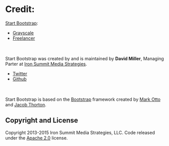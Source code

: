 # Credit:
[Start Bootstrap](http://startbootstrap.com/):
- [Grayscale](http://startbootstrap.com/template-overviews/grayscale/)
- [Freelancer](https://startbootstrap.com/template-overviews/freelancer/)

<br><br>
Start Bootstrap was created by and is maintained by **David Miller**, Managing Parter at [Iron Summit Media Strategies](http://www.ironsummitmedia.com/).
- [Twitter](https://twitter.com/davidmillerskt)
- [Github](https://github.com/davidtmiller)

<br><br>
Start Bootstrap is based on the [Bootstrap](http://getbootstrap.com/) framework created by [Mark Otto](https://twitter.com/mdo) and [Jacob Thorton](https://twitter.com/fat).

## Copyright and License

Copyright 2013-2015 Iron Summit Media Strategies, LLC. Code released under the [Apache 2.0](https://github.com/IronSummitMedia/startbootstrap-grayscale/blob/gh-pages/LICENSE) license.